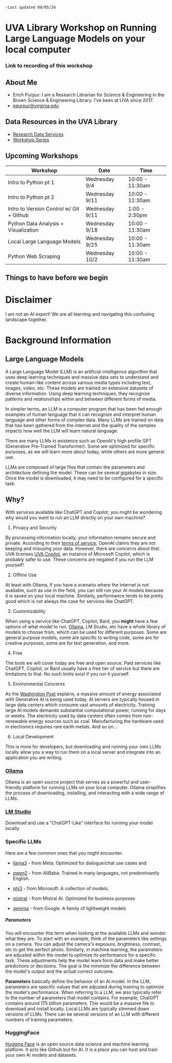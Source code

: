 ```
-Last updated 09/05/24
```

# UVA Library Workshop on Running Large Language Models on your local computer

### Link to recording of this workshop



## About Me
* Erich Purpur: I am a Research Librarian for Science & Engineering in the Brown Science & Engineering Library. I've been at UVA since 2017.
* epurpur@virginia.edu

## Data Resources in the UVA Library
* [Research Data Services](https://data.library.virginia.edu/)
* [Workshop Series](https://data.library.virginia.edu/training/)

## Upcoming Workshops

| Workshop | Date | Time |
| ---- | ---- | ---- |
| Intro to Python pt 1                                                |       Wednesday 9/4   |  10:00 - 11:30am
| Intro to Python pt 2                                                |       Wednesday 9/11  |  10:00 - 11:30am
| Intro to Version Control w/ Git + Github                            |       Wednesday 9/11  |  1:00 - 2:30pm
| Python Data Analysis + Visualization                                |       Wednesday 9/18  |  10:00 - 11:30am
| Local Large Language Models                                         |       Wednesday 9/25  |  10:00 - 11:30am
| Python Web Scraping                                                 |       Wednesday 10/2  |  10:00 - 11:30am


## Things to have before we begin


# Disclaimer
I am not an AI expert! We are all learning and navigating this confusing landscape together. 


# Background Information 
## Large Language Models
A Large Language Model (LLM) is an artificial intelligence algorithm that uses deep learning techniques and massive data sets to understand and create human-like content across various media types including text, images, video, etc. These models are trained on extensive datasets of diverse information. Using deep learning techniques, they recognize patterns and relationships within and between different forms of media.

In simpler terms, an LLM is a computer program that has been fed enough examples of human language that it can recognize and interpret human language and other forms of complex data. Many LLMs are trained on data that has been gathered from the internet and the quality of the samples impacts how well the LLM will learn natural language. 

There are many LLMs in existence such as OpenAI's high profile GPT (Generative Pre-Trained Transformer). Some are optimized for specific purposes, as we will learn more about today, while others are more general use. 

LLMs are composed of large files that contain the parameters and architecture defining the model. These can be several gigabytes in size. Once the model is downloaded, it may need to be configured for a specific task. 


## Why?

With services available like ChatGPT and Copilot, you might be wondering why would you want to run an LLM directly on your own machine?

1. Privacy and Security

By processing information locally, your information remains secure and private. According to their [terms of service](https://openai.com/policies/terms-of-use/), OpenAI claims they are not keeping and misusing your data. However, there are concerns about that. UVA licenses [UVA Copilot](https://virginia.service-now.com/its?id=itsweb_kb_article&sys_id=8a0050d847fac610bb2b9c7b116d4317), an instance of Microsoft Copilot, which is probably safer to use. These concerns are negated if you run the LLM yourself!

2. Offline Use

At least with Ollama, if you have a scenario where the internet is not available, such as use in the field, you can still run your AI models because it is saved on your local machine. Similarly, performance tends to be pretty good which is not always the case for services like ChatGPT.

3. Customizability

When using a service like ChatGPT, Copilot, Bard, you **might** have a few options of what model to run. [Ollama](https://ollama.com/library), LM Studio, etc have a whole library of models to choose from, which can be used for different purposes. Some are general purpose models, some are specific to writing code, some are for creative purposes, some are for text generation, and more.

 4. Free

The tools we will cover today are free and open source. Paid services like ChatGPT, Copilot, or Bard usually have a free tier of service but there are limitations to that. No such limits exist if you run it yourself. 

 5. Environmental Concerns

As the [Washington Post](https://www.washingtonpost.com/business/2024/06/21/artificial-intelligence-nuclear-fusion-climate/) explains, a massive amount of energy associated with Generative AI is being used today. AI servers are typically housed in large data centers which consume vast amounts of electricity. Training large AI models demands substantial computational power, running for days or weeks. The electricity used by data centers often comes from non-renewable energy sources such as coal. Manufacturing the hardware used in electronics requires rare earth metals. And so on...

 6. Local Development

This is more for developers, but downloading and running your own LLMs locally allow you a way to run them on a local server and integrate into an application you are writing. 

### [Ollama](https://ollama.com/)

Ollama is an open source project that serves as a powerful and user-friendly platform for running LLMs on your local computer. Ollama simplifies the process of downloading, installing, and interacting with a wide range of LLMs.

### [LM Studio](https://lmstudio.ai/)

Download and use a "ChatGPT-Like" interface for running your model locally.


### Specific LLMs

Here are a few common ones that you might encounter. 

* [llama3](https://llama.meta.com/llama3/) - from Meta. Optimized for dialogue/chat use cases and 

* [qwen2](https://www.alibabacloud.com/blog/alibaba-cloud%E2%80%99s-qwen2-with-enhanced-capabilities-tops-llm-leaderboard_601268) - from AliBaba. Trained in many languages, not predominantly English. 

* [phi3](https://news.microsoft.com/source/features/ai/the-phi-3-small-language-models-with-big-potential/) - from Microsoft. A collection of models. 

* [mistral](https://mistral.ai/) - from Mistral AI. Optimized for business purposes

* [gemma](https://ai.google.dev/gemma) - from Google. A family of lightweight models

##### Parameters

You will encounter this term when looking at the available LLMs and wonder what they are. To start with an example, think of the parameters like settings on a camera. You can adjust the camera's exposure, brightness, contrast, etc to get the perfect photo. Similarly, in machine learning, the parameters are adjusted within the model to optimize its performance for a specific task. These adjustments help the model learn form data and make better predictions or decisions. The goal is the minimize the difference between the model's output and the actual correct outcome.  

**Parameters** basically define the behavior of an AI model. In the LLM, parameters are specific values that are adjusted during training to optimize the model's performance. When referring to a LLM, we also typically refer to the number of parameters that model contains. For example, ChatGPT contains around 175 billion parameters. This would be a massive file to download and install locally. Local LLMs are typically slimmed down versions of LLMs. There can be several versions of an LLM with different numbers of training parameters. 

### HuggingFace

[Hugging Face](https://huggingface.co/) is an open source data science and machine learning platform. It acts like Github but for AI. It is a place you can host and train your own AI models and datasets. 



